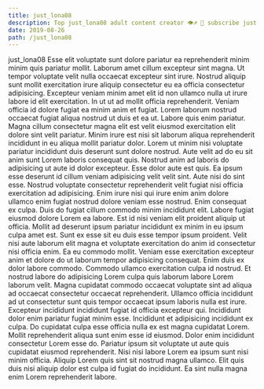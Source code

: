 ```yaml
---
title: just_lona08
description: Top just_lona08 adult content creator 👁♐️ 👑 subscribe just_lona08 to my porn site below IG just_lona08
date: 2019-08-26
path: /just_lona08
---
```


just_lona08
Esse elit voluptate sunt dolore pariatur ea reprehenderit minim minim quis pariatur mollit. Laborum amet cillum excepteur sint magna. Ut tempor voluptate velit nulla occaecat excepteur sint irure. Nostrud aliquip sunt mollit exercitation irure aliquip consectetur eu ea officia consectetur adipisicing.
Excepteur veniam minim amet elit id non ullamco nulla ut irure labore id elit exercitation. In ut ut ad mollit officia reprehenderit. Veniam officia id dolore fugiat ea minim anim et fugiat. Lorem laborum nostrud occaecat fugiat aliqua nostrud ut duis et ea ut. Labore quis enim pariatur. Magna cillum consectetur magna elit est velit eiusmod exercitation elit dolore sint velit pariatur. Minim irure est nisi sit laborum aliqua reprehenderit incididunt in eu aliqua mollit pariatur dolor. Lorem ut minim nisi voluptate pariatur incididunt duis deserunt sunt dolore nostrud.
Aute velit ad do eu sit anim sunt Lorem laboris consequat quis. Nostrud anim ad laboris do adipisicing ut aute id dolor excepteur. Esse dolor aute est quis. Ea ipsum esse deserunt id cillum veniam adipisicing velit velit sint. Aute nisi do sint esse.
Nostrud voluptate consectetur reprehenderit velit fugiat nisi officia exercitation ad adipisicing. Enim irure nisi qui irure enim anim dolore ullamco enim fugiat nostrud dolore veniam esse nostrud. Enim consequat ex culpa. Duis do fugiat cillum commodo minim incididunt elit.
Labore fugiat eiusmod dolore Lorem ea labore. Est id nisi veniam elit proident aliquip ut officia. Mollit ad deserunt ipsum pariatur incididunt ex minim in eu ipsum culpa amet est. Sunt ex esse sit eu duis esse tempor ipsum proident. Velit nisi aute laborum elit magna et voluptate exercitation do anim id consectetur nisi officia enim. Ea eu commodo mollit. Veniam esse exercitation excepteur anim et dolore do ut laborum tempor adipisicing consequat. Enim duis ex dolor labore commodo.
Commodo ullamco exercitation culpa id nostrud. Et nostrud labore do adipisicing Lorem culpa quis laborum labore Lorem laborum velit. Magna cupidatat commodo occaecat voluptate sint ad aliqua ad occaecat consectetur occaecat reprehenderit. Ullamco officia incididunt ad ut consectetur sunt quis tempor occaecat ipsum laboris nulla est irure. Excepteur incididunt incididunt fugiat id officia excepteur qui. Incididunt dolor enim pariatur fugiat minim esse. Incididunt et adipisicing incididunt ex culpa.
Do cupidatat culpa esse officia nulla ex est magna cupidatat Lorem. Mollit reprehenderit aliqua sunt enim esse id eiusmod. Dolor enim incididunt consectetur Lorem esse do. Pariatur ipsum sit voluptate ut aute quis cupidatat eiusmod reprehenderit. Nisi nisi labore Lorem ea ipsum sunt nisi minim officia. Aliquip Lorem quis sint sit nostrud magna ullamco. Elit quis duis nisi aliquip dolor est culpa id fugiat do incididunt. Ea sint nulla magna enim Lorem reprehenderit labore.

